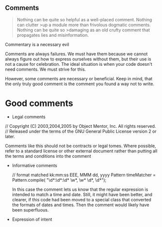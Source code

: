 ## Comments

>Nothing can be quite so helpful as a well-placed comment. Nothing can clutter >up a module more than frivolous dogmatic comments. Nothing can be quite so >damaging as an old crufty comment that propagates lies and misinformation.

Commentary is a necessary evil

Comments are always failures. We must have them because we cannot always figure out how to express ourselves without them, but their use is not a cause for celebration. The ideal situation is when your code doesn't need comments. We must strive for this.

However, some comments are necessary or beneficial. Keep in mind, that the only truly good comment is the comment you found a way not to write.

# Good comments
* Legal comments

// Copyright (C) 2003,2004,2005 by Object Mentor, Inc. All rights reserved.
// Released under the terms of the GNU General Public License version 2 or later.

  Comments like this should not be contracts or legal tomes. Where possible, refer to a standard license or other external document rather than putting all the terms and conditions into the comment

* Informative comments

  // format matched kk:mm:ss EEE, MMM dd, yyyy
  Pattern timeMatcher = Pattern.compile(
  "\\d*:\\d*:\\d* \\w*, \\w* \\d*, \\d*");

  In this case the comment lets us know that the regular expression is intended to match a time and date. Still, it might have been better, and clearer, if this code had been moved to a special class that converted the formats of dates and times. Then the comment would likely have been superfluous.

* Expression of intent

